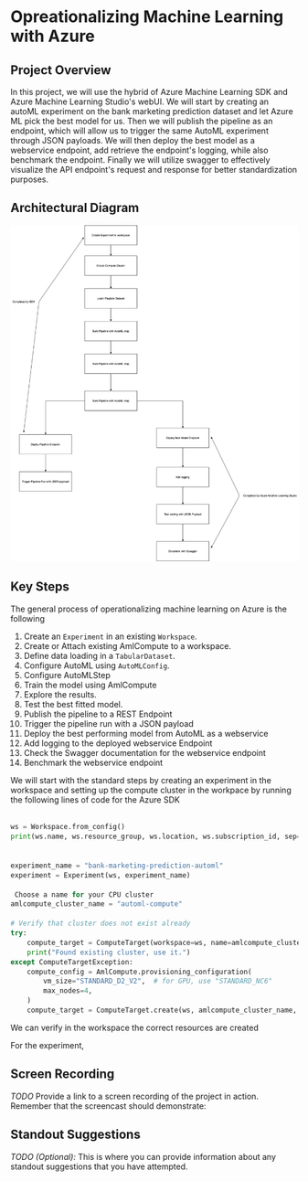 # Opreationalizing Machine Learning with Azure

## Project Overview

In this project, we will use the hybrid of Azure Machine Learning SDK and Azure Machine Learning Studio's webUI. We will start by creating an autoML experiment on the bank marketing prediction dataset and let Azure ML pick the best model for us. Then we will publish the pipeline as an endpoint, which will allow us to trigger the same AutoML experiment through JSON payloads. We will then deploy the best model as a webservice endpoint, add retrieve the endpoint's logging, while also benchmark the endpoint. Finally we will utilize swagger to effectively visualize the API endpoint's request and response for better standardization purposes.

## Architectural Diagram

![Screenshot](images/Architecture.png)

## Key Steps

The general process of operationalizing machine learning on Azure is the following 

1. Create an `Experiment` in an existing `Workspace`.
2. Create or Attach existing AmlCompute to a workspace.
3. Define data loading in a `TabularDataset`.
4. Configure AutoML using `AutoMLConfig`.
5. Configure AutoMLStep
6. Train the model using AmlCompute
7. Explore the results.
8. Test the best fitted model.
9. Publish the pipeline to a REST Endpoint
10. Trigger the pipeline run with a JSON payload
11. Deploy the best performing model from AutoML as a webservice
12. Add logging to the deployed webservice Endpoint
13. Check the Swagger documentation for the webservice endpoint
14. Benchmark the webservice endpoint

We will start with the standard steps by creating an experiment in the workspace and setting up the compute cluster in the workpace by running the following lines of code for the Azure SDK

```python

ws = Workspace.from_config()
print(ws.name, ws.resource_group, ws.location, ws.subscription_id, sep="\n")


experiment_name = "bank-marketing-prediction-automl"
experiment = Experiment(ws, experiment_name)

 Choose a name for your CPU cluster
amlcompute_cluster_name = "automl-compute"

# Verify that cluster does not exist already
try:
    compute_target = ComputeTarget(workspace=ws, name=amlcompute_cluster_name)
    print("Found existing cluster, use it.")
except ComputeTargetException:
    compute_config = AmlCompute.provisioning_configuration(
        vm_size="STANDARD_D2_V2",  # for GPU, use "STANDARD_NC6" 
        max_nodes=4,
    )
    compute_target = ComputeTarget.create(ws, amlcompute_cluster_name, compute_config)
```

We can verify in the workspace the correct resources are created

For the experiment,


## Screen Recording
*TODO* Provide a link to a screen recording of the project in action. Remember that the screencast should demonstrate:

## Standout Suggestions
*TODO (Optional):* This is where you can provide information about any standout suggestions that you have attempted.

